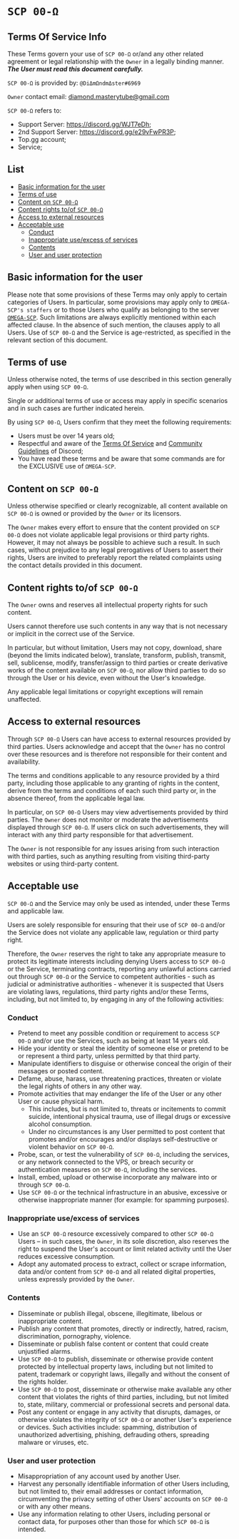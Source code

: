 # `SCP 00-Ω`
## Terms Of Service Info
These Terms govern your use of `SCP 00-Ω` or/and any other related agreement or legal relationship with the `Owner` in a legally binding manner.
***The User must read this document carefully.***

`SCP 00-Ω` is provided by: `@DiΔmΩndmΔster#6969`

`Owner` contact email: diamond.masterytube@gmail.com

`SCP 00-Ω` refers to:
- Support Server: https://discord.gg/WJT7eDh;
- 2nd Support Server: https://discord.gg/e29vFwPR3P;
- Top.gg account;
- Service;

## List
- [Basic information for the user](https://github.com/IlDiamante/SCP00/blob/main/TermsOfService.md#basic-information-for-the-user)
- [Terms of use](https://github.com/IlDiamante/SCP00/blob/main/TermsOfService.md#terms-of-use)
- [Content on `SCP 00-Ω`](https://github.com/IlDiamante/SCP00/blob/main/TermsOfService.md#content-on-scp-00-%CF%89)
- [Content rights to/of `SCP 00-Ω`](https://github.com/IlDiamante/SCP00/blob/main/TermsOfService.md#content-rights-toof-scp-00-%CF%89)
- [Access to external resources](https://github.com/IlDiamante/SCP00/blob/main/TermsOfService.md#access-to-external-resources)
- [Acceptable use](https://github.com/IlDiamante/SCP00/blob/main/TermsOfService.md#acceptable-use)
  - [Conduct](https://github.com/IlDiamante/SCP00/blob/main/TermsOfService.md#conduct)
  - [Inappropriate use/excess of services](https://github.com/IlDiamante/SCP00/blob/main/TermsOfService.md#inappropriate-useexcess-of-services)
  - [Contents](https://github.com/IlDiamante/SCP00/blob/main/TermsOfService.md#contents)
  - [User and user protection](https://github.com/IlDiamante/SCP00/blob/main/TermsOfService.md#user-and-user-protection) 

## Basic information for the user
Please note that some provisions of these Terms may only apply to certain categories of Users. In particular, some provisions may apply only to `ΩMEGA-SCP's staffers` or to those Users who qualify as belonging to the server [`ΩMEGA-SCP`](https://discord.gg/WJT7eDh). Such limitations are always explicitly mentioned within each affected clause. In the absence of such mention, the clauses apply to all Users. Use of `SCP 00-Ω` and the Service is age-restricted, as specified in the relevant section of this document.

## Terms of use
Unless otherwise noted, the terms of use described in this section generally apply when using `SCP 00-Ω`.

Single or additional terms of use or access may apply in specific scenarios and in such cases are further indicated herein.

By using `SCP 00-Ω`, Users confirm that they meet the following requirements:

- Users must be over 14 years old;
- Respectful and aware of the [Terms Of Service](https://discord.com/terms) and [Community Guidelines](https://discord.com/guidelines) of Discord;
- You have read these terms and be aware that some commands are for the EXCLUSIVE use of `ΩMEGA-SCP`.

## Content on `SCP 00-Ω`
Unless otherwise specified or clearly recognizable, all content available on `SCP 00-Ω` is owned or provided by the `Owner` or its licensors.

The `Owner` makes every effort to ensure that the content provided on `SCP 00-Ω` does not violate applicable legal provisions or third party rights. However, it may not always be possible to achieve such a result.
In such cases, without prejudice to any legal prerogatives of Users to assert their rights, Users are invited to preferably report the related complaints using the contact details provided in this document.

## Content rights to/of `SCP 00-Ω`
The `Owner` owns and reserves all intellectual property rights for such content.

Users cannot therefore use such contents in any way that is not necessary or implicit in the correct use of the Service.

In particular, but without limitation, Users may not copy, download, share (beyond the limits indicated below), translate, transform, publish, transmit, sell, sublicense, modify, transfer/assign to third parties or create derivative works of the content available on `SCP 00-Ω`, nor allow third parties to do so through the User or his device, even without the User's knowledge.

Any applicable legal limitations or copyright exceptions will remain unaffected.

## Access to external resources
Through `SCP 00-Ω` Users can have access to external resources provided by third parties. Users acknowledge and accept that the `Owner` has no control over these resources and is therefore not responsible for their content and availability.

The terms and conditions applicable to any resource provided by a third party, including those applicable to any granting of rights in the content, derive from the terms and conditions of each such third party or, in the absence thereof, from the applicable legal law.

In particular, on `SCP 00-Ω` Users may view advertisements provided by third parties. The `Owner` does not monitor or moderate the advertisements displayed through `SCP 00-Ω`. If users click on such advertisements, they will interact with any third party responsible for that advertisement.

The `Owner` is not responsible for any issues arising from such interaction with third parties, such as anything resulting from visiting third-party websites or using third-party content.

## Acceptable use
`SCP 00-Ω` and the Service may only be used as intended, under these Terms and applicable law.

Users are solely responsible for ensuring that their use of `SCP 00-Ω` and/or the Service does not violate any applicable law, regulation or third party right.

Therefore, the `Owner` reserves the right to take any appropriate measure to protect its legitimate interests including denying Users access to `SCP 00-Ω` or the Service, terminating contracts, reporting any unlawful actions carried out through `SCP 00-Ω` or the Service to competent authorities - such as judicial or administrative authorities - whenever it is suspected that Users are violating laws, regulations, third party rights and/or these Terms, including, but not limited to, by engaging in any of the following activities:

### Conduct
- Pretend to meet any possible condition or requirement to access `SCP 00-Ω` and/or use the Services, such as being at least 14 years old.
- Hide your identity or steal the identity of someone else or pretend to be or represent a third party, unless permitted by that third party.
- Manipulate identifiers to disguise or otherwise conceal the origin of their messages or posted content.
- Defame, abuse, harass, use threatening practices, threaten or violate the legal rights of others in any other way.
- Promote activities that may endanger the life of the User or any other User or cause physical harm.
  - This includes, but is not limited to, threats or incitements to commit suicide, intentional physical trauma, use of illegal drugs or excessive alcohol consumption.
  - Under no circumstances is any User permitted to post content that promotes and/or encourages and/or displays self-destructive or violent behavior on `SCP 00-Ω`.
- Probe, scan, or test the vulnerability of `SCP 00-Ω`, including the services, or any network connected to the VPS, or breach security or authentication measures on `SCP 00-Ω`, including the services.
- Install, embed, upload or otherwise incorporate any malware into or through `SCP 00-Ω`.
- Use `SCP 00-Ω` or the technical infrastructure in an abusive, excessive or otherwise inappropriate manner (for example: for spamming purposes).

### Inappropriate use/excess of services
- Use an `SCP 00-Ω` resource excessively compared to other `SCP 00-Ω` Users – in such cases, the `Owner`, in its sole discretion, also reserves the right to suspend the User's account or limit related activity until the User reduces excessive consumption.
- Adopt any automated process to extract, collect or scrape information, data and/or content from `SCP 00-Ω` and all related digital properties, unless expressly provided by the `Owner`.

### Contents
- Disseminate or publish illegal, obscene, illegitimate, libelous or inappropriate content.
- Publish any content that promotes, directly or indirectly, hatred, racism, discrimination, pornography, violence.
- Disseminate or publish false content or content that could create unjustified alarms.
- Use `SCP 00-Ω` to publish, disseminate or otherwise provide content protected by intellectual property laws, including but not limited to patent, trademark or copyright laws, illegally and without the consent of the rights holder.
- Use `SCP 00-Ω` to post, disseminate or otherwise make available any other content that violates the rights of third parties, including, but not limited to, state, military, commercial or professional secrets and personal data.
- Post any content or engage in any activity that disrupts, damages, or otherwise violates the integrity of `SCP 00-Ω` or another User's experience or devices. Such activities include: spamming, distribution of unauthorized advertising, phishing, defrauding others, spreading malware or viruses, etc.

### User and user protection
- Misappropriation of any account used by another User.
- Harvest any personally identifiable information of other Users including, but not limited to, their email addresses or contact information, circumventing the privacy setting of other Users' accounts on `SCP 00-Ω` or with any other means.
- Use any information relating to other Users, including personal or contact data, for purposes other than those for which `SCP 00-Ω` is intended.
